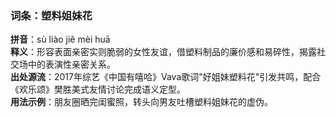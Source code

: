 <!-- 作者 DeepSeek R1 Lite Preview  2025/02/22 -->
### 词条：塑料姐妹花  
**拼音**：sù liào jiě mèi huā  
**释义**：形容表面亲密实则脆弱的女性友谊，借塑料制品的廉价感和易碎性，揭露社交场中的表演性亲密关系。  
**出处源流**：2017年综艺《中国有嘻哈》Vava歌词"好姐妹塑料花"引发共鸣，配合《欢乐颂》樊胜美式友情讨论完成语义定型。  
**用法示例**：朋友圈晒完闺蜜照，转头向男友吐槽塑料姐妹花的虚伪。
